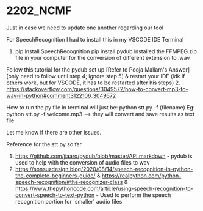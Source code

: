# 2202_NCMF
Just in case we need to update one another regarding our tool

For SpeechRecognition I had to install this in my VSCODE IDE Terminal
1. pip install SpeechRecognition
   pip install pydub
installed the FFMPEG zip file in your computer for the conversion of different extension to .wav 

Follow this tutorial for the pydub set up [Refer to Pooja Mallam's Answer] [only need to follow until step 4; ignore step 5] & restart your IDE (idk if others work, but for VSCODE, it has to be restarted after his steps)
2. https://stackoverflow.com/questions/3049572/how-to-convert-mp3-to-wav-in-python#comment3122106_3049572

How to run the py file in terminal will just be: python stt.py -f (filename) 
Eg: python stt.py -f welcome.mp3 --> they will convert and save results as text file

Let me know if there are other issues. 

Reference for the stt.py so far
1. https://github.com/jiaaro/pydub/blob/master/API.markdown - pydub is used to help with the conversion of audio files to wav 
2. https://sonsuzdesign.blog/2020/08/14/speech-recognition-in-python-the-complete-beginners-guide/ & https://realpython.com/python-speech-recognition/#the-recognizer-class & https://www.thepythoncode.com/article/using-speech-recognition-to-convert-speech-to-text-python - Used to perform the speech recognition portion for 'smaller' audio files 
